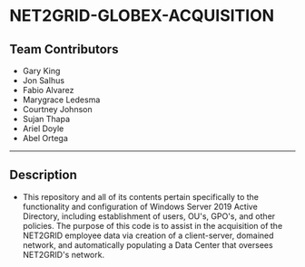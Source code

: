 # **NET2GRID-GLOBEX-ACQUISITION**
## **Team Contributors**
- Gary King
- Jon Salhus
- Fabio Alvarez
- Marygrace Ledesma
- Courtney Johnson
- Sujan Thapa
- Ariel Doyle
- Abel Ortega
---
## **Description**
- This repository and all of its contents pertain specifically to the functionality and configuration of Windows Server 2019 Active Directory, including establishment of users, OU's, GPO's, and other policies. The purpose of this code is to assist in the acquisition of the NET2GRID employee data via creation of a client-server, domained network, and automatically populating a Data Center that oversees NET2GRID's network.
